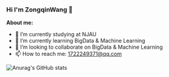 ### Hi I'm ZongqinWang 👋

<!--
**ZongqinWang/ZongqinWang** is a ✨ _special_ ✨ repository because its `README.md` (this file) appears on your GitHub profile.

Here are some ideas to get you started:

- 🔭 I’m currently working on ...
- 🌱 I’m currently learning ...
- 👯 I’m looking to collaborate on ...
- 🤔 I’m looking for help with ...
- 💬 Ask me about ...
- 📫 How to reach me: ...
- 😄 Pronouns: ...
- ⚡ Fun fact: ...
-->

**About me:**
- 🔭 I’m currently studying at NJAU
- 🌱 I’m currently learning BigData & Machine Learning
- 👯 I’m looking to collaborate on BigData & Machine Learning
- 📫 How to reach me: <a href="mailto:1722249371@qq.com">1722249371@qq.com</a>



![Anurag's GitHub stats](https://github-readme-stats.vercel.app/api?username=ZongqinWang&count_private=true&show_icons=true&theme=graywhite)
